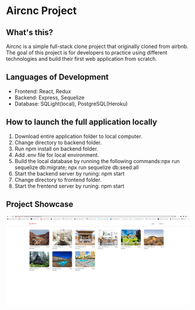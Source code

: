 # Aircnc Project
## What's this?
Aircnc is a simple full-stack clone project that originally cloned from airbnb. The goal of this project is for developers to practice using different technologies and build their first web application from scratch.
## Languages of Development
- Frontend: React, Redux
- Backend: Express, Sequelize
- Database: SQLight(local), PostgreSQL(Heroku)
## How to launch the full application locally
1. Download entire application folder to local computer.
2. Change directory to backend folder.
3. Run npm install on backend folder.
4. Add .env file for local environment.
5. Build the local database by running the following commands:npx run sequelize db:migrate; npx run sequelize db:seed:all
6. Start the backend server by runing: npm start
7. Change directory to frontend folder.
8. Start the frentend server by runing: npm start
## Project Showcase
![Home page](./homepage.png)

